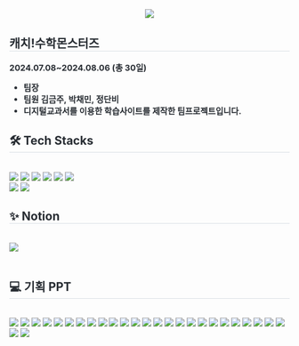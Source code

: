 <div align= "center">
    <img src="https://github.com/user-attachments/assets/b649a782-8475-4aa9-8623-560dfad44bc1" />
    </div>
    <div style="text-align: left;"> 
    <h2 style="border-bottom: 1px solid #d8dee4; color: #282d33;"> 캐치!수학몬스터즈 </h2>  
    <div style="font-weight: 700; font-size: 15px; text-align: left; color: #282d33;"> 2024.07.08~2024.08.06 (총 30일)
    <ul>
    <li>팀장</li>
    <li>팀원 김금주, 박채민, 정단비</li>
    <li>디지털교과서를 이용한 학습사이트를 제작한 팀프로젝트입니다. </li>
    </ul>
    </div> 
    </div>
    <div style="text-align: left;">
    <h2 style="border-bottom: 1px solid #d8dee4; color: #282d33;"> 🛠️ Tech Stacks </h2> <br> 
    <div style="margin: ; text-align: left;" "text-align: left;"> <img src="https://img.shields.io/badge/Notion-000000?style=for-the-badge&logo=Notion&logoColor=white">
          <img src="https://img.shields.io/badge/React-61DAFB?style=for-the-badge&logo=React&logoColor=white">
          <img src="https://img.shields.io/badge/Node.js-339933?style=for-the-badge&logo=Node.js&logoColor=white">
        <img src="https://img.shields.io/badge/vite-%23646CFF.svg?style=for-the-badge&logo=vite&logoColor=white">
          <img src="https://img.shields.io/badge/HTML5-E34F26?style=for-the-badge&logo=HTML5&logoColor=white">
          <img src="https://img.shields.io/badge/CSS3-1572B6?style=for-the-badge&logo=CSS3&logoColor=white">
          <br/><img src="https://img.shields.io/badge/Javascript-F7DF1E?style=for-the-badge&logo=Javascript&logoColor=white">
          <img src="https://img.shields.io/badge/Figma-F24E1E?style=for-the-badge&logo=Figma&logoColor=white">
          </div>
    </div>
    <div style="text-align: left;">
    <h2 style="border-bottom: 1px solid #d8dee4; color: #282d33;">✨ Notion </h2> <br> 
    <div style="text-align: left;"> <a href=https://hickory-rise-dcc.notion.site/M-ms-f15088a98d7a4877ae928b365a5686ae?pvs=74> <img src="https://img.shields.io/badge/Notion-000000?style=for-the-badge&logo=Notion&logoColor=white&link=https://hickory-rise-dcc.notion.site/M-ms-f15088a98d7a4877ae928b365a5686ae?pvs=74"> </a>
          </div>  <br> 
    <div style="text-align: left;">  </div> 
    </div>
    <div>
        <div style="text-align: left;">
    <h2 style="border-bottom: 1px solid #d8dee4; color: #282d33;"> 💻 기획 PPT </h2> <br> 
          </div>
<img src="https://github.com/user-attachments/assets/027a2a4e-137e-4df4-b01e-e841c02a3536">
<img src="https://github.com/user-attachments/assets/a728a2ea-41bf-447a-9fd2-870a2662004f">
<img src="https://github.com/user-attachments/assets/720753d9-8ed4-4e47-a50c-4f2ae4f6c9f8">
<img src="https://github.com/user-attachments/assets/62844b90-4409-4191-95a2-62b291d689eb">
<img src="https://github.com/user-attachments/assets/444d38cd-c34b-4116-b829-8d4a7aedc4cf">
<img src="https://github.com/user-attachments/assets/374376fe-b510-4ec1-afad-04b0c0df8d1c">
<img src="https://github.com/user-attachments/assets/692f1e02-c070-4de0-9b28-f6f4c260cfd4">
<img src="https://github.com/user-attachments/assets/ab716f79-6a23-4bec-a37f-df6d9e8226c9">
<img src="https://github.com/user-attachments/assets/7dd8bad2-0884-4016-b9ab-9afce8196b07">
<img src="https://github.com/user-attachments/assets/53a8aebc-b517-4495-a5ff-7771cc01d4e1">
<img src="https://github.com/user-attachments/assets/f9b9efd8-dacc-4393-a3f0-438edb04fbfe">
<img src="https://github.com/user-attachments/assets/77855c82-0e73-46c7-bb59-c04e7d06fd8f">
<img src="https://github.com/user-attachments/assets/30cec9cd-7458-413e-97dc-e6879f88e8eb">
<img src="https://github.com/user-attachments/assets/67636043-518e-4666-a8b3-d72d8a8e0869">
<img src="https://github.com/user-attachments/assets/0040a6f1-6a78-40b3-9d92-4c4547ff9837">
<img src="https://github.com/user-attachments/assets/432a821e-cfa0-4203-82fb-59ecadc1b54c">
<img src="https://github.com/user-attachments/assets/55a767df-a335-40bf-aedf-ee17003df770">
<img src="https://github.com/user-attachments/assets/2be0ea2f-e489-4c65-95d3-448ac1ca1bba">
<img src="https://github.com/user-attachments/assets/a0415b27-1e2c-405f-8183-047b1aa52f61">
<img src="https://github.com/user-attachments/assets/f99ef80e-0bcf-462a-bf2d-b308ee906530">
<img src="https://github.com/user-attachments/assets/90221b0f-d526-4df0-b9f4-9c87bb5071be">
<img src="https://github.com/user-attachments/assets/ccaaca7c-2ec5-4a6c-8c47-18b94184dc46">
<img src="https://github.com/user-attachments/assets/efda8eb7-7e7d-4073-b671-cb97bc1d8ad6">
<img src="https://github.com/user-attachments/assets/a035803c-411c-4a78-96d9-b949f2e19577">
<img src="https://github.com/user-attachments/assets/c50981ff-a64a-4caf-94d3-3ca7aeea7ff9">
<img src="https://github.com/user-attachments/assets/3beb799c-baf9-4f99-83c0-99d4012afcdd">
<img src="https://github.com/user-attachments/assets/7c04199f-cc72-4b1d-b7e6-66e44b9cc88c">
        </div>
    

    
